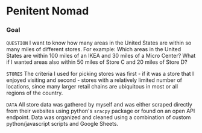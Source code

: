 # Penitent Nomad

### Goal

`QUESTION` I want to know how many areas in the United States are within so many miles of different stores. For example: Which areas in the United States are within 100 miles of an IKEA and 30 miles of a Micro Center? What if I wanted areas also within 50 miles of Store C and 20 miles of Store D?

`STORES` The criteria I used for picking stores was first - if it was a store that I enjoyed visiting and second - stores with a relatively limited number of locations, since many larger retail chains are ubiquitous in most or all regions of the country.

`DATA` All store data was gathered by myself and was either scraped directly from their websites using python's `sracpy` package or found on an open API endpoint. Data was organized and cleaned using a combination of custom python/javascript scripts and Google Sheets.
